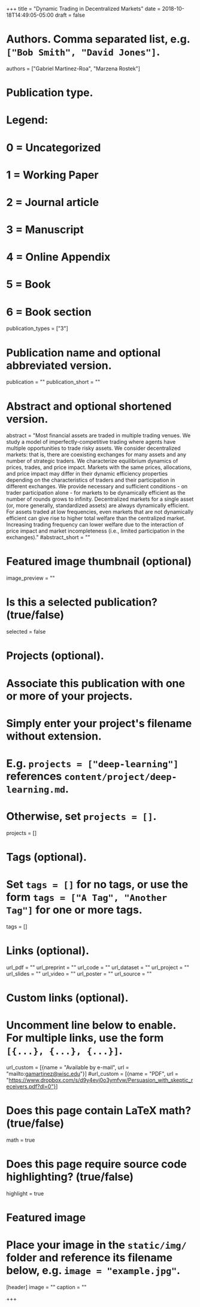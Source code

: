 +++
title = "Dynamic Trading in Decentralized Markets"
date = 2018-10-18T14:49:05-05:00
draft = false

# Authors. Comma separated list, e.g. `["Bob Smith", "David Jones"]`.
authors = ["Gabriel Martinez-Roa", "Marzena Rostek"]

# Publication type.
# Legend:
# 0 = Uncategorized
# 1 = Working Paper
# 2 = Journal article
# 3 = Manuscript
# 4 = Online Appendix
# 5 = Book
# 6 = Book section
publication_types = ["3"]

# Publication name and optional abbreviated version.
publication = ""
publication_short = ""

# Abstract and optional shortened version.
abstract = "Most financial assets are traded in multiple trading venues. We study a model of imperfectly-competitive trading where agents have multiple opportunities to trade risky assets. We consider decentralized markets: that is, there are coexisting exchanges for many assets and any number of strategic traders. We characterize equilibrium dynamics of prices, trades, and price impact. Markets with the same prices, allocations, and price impact may differ in their dynamic efficiency properties depending on the characteristics of traders and their participation in different exchanges. We provide necessary and sufficient conditions - on trader participation alone - for markets to be dynamically efficient as the number of rounds grows to infinity. Decentralized markets for a single asset (or, more generally, standardized assets) are always dynamically efficient. For assets traded at low frequencies, even markets that are not dynamically efficient can give rise to higher total welfare than the centralized market. Increasing trading frequency can lower welfare due to the interaction of price impact and market incompleteness (i.e., limited participation in the exchanges)."
#abstract_short = ""

# Featured image thumbnail (optional)
image_preview = ""

# Is this a selected publication? (true/false)
selected = false

# Projects (optional).
#   Associate this publication with one or more of your projects.
#   Simply enter your project's filename without extension.
#   E.g. `projects = ["deep-learning"]` references `content/project/deep-learning.md`.
#   Otherwise, set `projects = []`.
projects = []

# Tags (optional).
#   Set `tags = []` for no tags, or use the form `tags = ["A Tag", "Another Tag"]` for one or more tags.
tags = []

# Links (optional).
url_pdf = ""
url_preprint = ""
url_code = ""
url_dataset = ""
url_project = ""
url_slides = ""
url_video = ""
url_poster = ""
url_source = ""

# Custom links (optional).
#   Uncomment line below to enable. For multiple links, use the form `[{...}, {...}, {...}]`.
 url_custom = [{name = "Available by e-mail", url = "mailto:gamartinez@wisc.edu"}]
#url_custom = [{name = "PDF", url = "https://www.dropbox.com/s/d9y4evj0o3ymfvw/Persuasion_with_skeptic_receivers.pdf?dl=0"}]

# Does this page contain LaTeX math? (true/false)
math = true

# Does this page require source code highlighting? (true/false)
highlight = true

# Featured image
# Place your image in the `static/img/` folder and reference its filename below, e.g. `image = "example.jpg"`.
[header]
image = ""
caption = ""

+++
